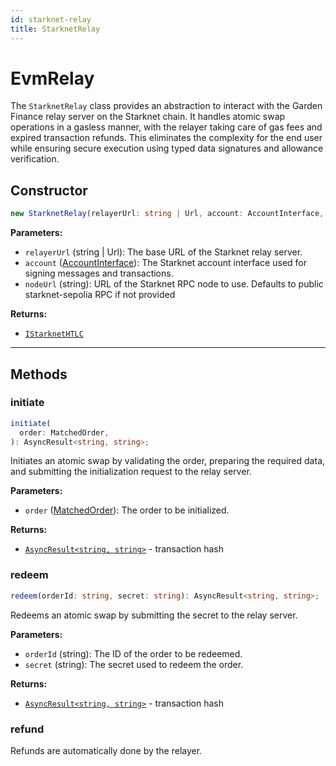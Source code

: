 ```yaml
---
id: starknet-relay
title: StarknetRelay
---
```


# EvmRelay

The `StarknetRelay` class provides an abstraction to interact with the Garden Finance relay server on the Starknet chain. It handles atomic swap operations in a gasless manner, with the relayer taking care of gas fees and expired transaction refunds. This eliminates the complexity for the end user while ensuring secure execution using typed data signatures and allowance verification.

## Constructor

```ts
new StarknetRelay(relayerUrl: string | Url, account: AccountInterface, nodeUrl?: string): IStarknetHTLC | undefined
```

**Parameters:**

- `relayerUrl` (string | Url): The base URL of the Starknet relay server.
- `account` ([AccountInterface](https://starknetjs.com/docs/6.11.0/API/classes/AccountInterface/)): The Starknet account interface used for signing messages and transactions.
- `nodeUrl` (string): URL of the Starknet RPC node to use. Defaults to public starknet-sepolia RPC if not provided

**Returns:**

- [`IStarknetHTLC`](../../Interfaces.md#istarknethtlc)

---

## Methods

### initiate

```ts
initiate(
  order: MatchedOrder,
): AsyncResult<string, string>;
```

Initiates an atomic swap by validating the order, preparing the required data, and submitting the initialization request to the relay server.

**Parameters:**

- `order` ([MatchedOrder](../types/Order.md#matchedorder)): The order to be initialized.

**Returns:**

- [`AsyncResult<string, string>`](../types/AsyncResult.md) - transaction hash

### redeem

```ts
redeem(orderId: string, secret: string): AsyncResult<string, string>;
```

Redeems an atomic swap by submitting the secret to the relay server.

**Parameters:**

- `orderId` (string): The ID of the order to be redeemed.
- `secret` (string): The secret used to redeem the order.

**Returns:**

- [`AsyncResult<string, string>`](../types/AsyncResult.md) - transaction hash

### refund

Refunds are automatically done by the relayer.